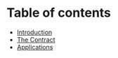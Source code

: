 # Table of contents

- [Introduction](README.md)
- [The Contract](the-contract.md)
- [Applications](applications.md)
